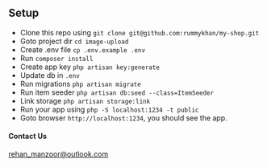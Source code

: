 

## Setup

- Clone this repo using `git clone git@github.com:rummykhan/my-shop.git`
- Goto project dir `cd image-upload`
- Create .env file `cp .env.example .env`
- Run `composer install`
- Create app key `php artisan key:generate`
- Update db in `.env`
- Run migrations `php artisan migrate`
- Run item seeder `php artisan db:seed --class=ItemSeeder`
- Link storage `php artisan storage:link`  
- Run your app using `php -S localhost:1234 -t public`
- Goto browser `http://localhost:1234`, you should see the app.


#### Contact Us
[rehan_manzoor@outlook.com](mailto:rehan_manzoor@outlook.com)
